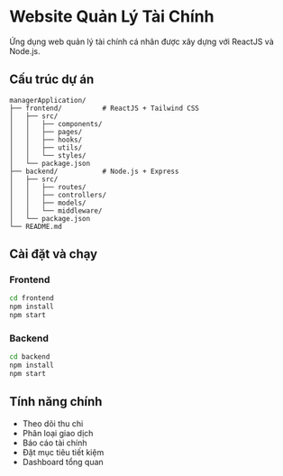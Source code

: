 # Website Quản Lý Tài Chính

Ứng dụng web quản lý tài chính cá nhân được xây dựng với ReactJS và Node.js.

## Cấu trúc dự án

```
managerApplication/
├── frontend/          # ReactJS + Tailwind CSS
│   ├── src/
│   │   ├── components/
│   │   ├── pages/
│   │   ├── hooks/
│   │   ├── utils/
│   │   └── styles/
│   └── package.json
├── backend/           # Node.js + Express
│   ├── src/
│   │   ├── routes/
│   │   ├── controllers/
│   │   ├── models/
│   │   └── middleware/
│   └── package.json
└── README.md
```

## Cài đặt và chạy

### Frontend
```bash
cd frontend
npm install
npm start
```

### Backend
```bash
cd backend
npm install
npm start
```

## Tính năng chính

- Theo dõi thu chi
- Phân loại giao dịch
- Báo cáo tài chính
- Đặt mục tiêu tiết kiệm
- Dashboard tổng quan
